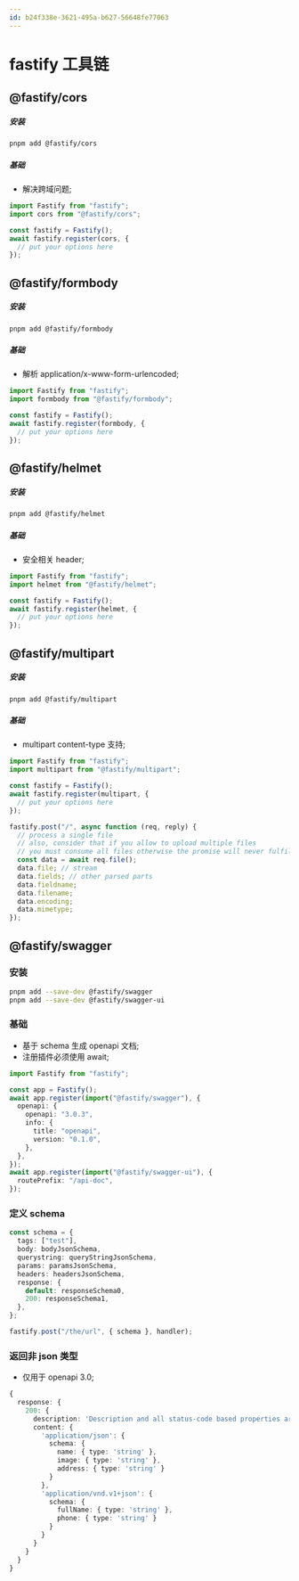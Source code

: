 ```yaml
---
id: b24f338e-3621-495a-b627-56648fe77063
---
```


# fastify 工具链

## @fastify/cors

##### 安装

```bash
pnpm add @fastify/cors
```

##### 基础

- 解决跨域问题;

```typescript
import Fastify from "fastify";
import cors from "@fastify/cors";

const fastify = Fastify();
await fastify.register(cors, {
  // put your options here
});
```

## @fastify/formbody

##### 安装

```bash
pnpm add @fastify/formbody
```

##### 基础

- 解析 application/x-www-form-urlencoded;

```typescript
import Fastify from "fastify";
import formbody from "@fastify/formbody";

const fastify = Fastify();
await fastify.register(formbody, {
  // put your options here
});
```

## @fastify/helmet

##### 安装

```bash
pnpm add @fastify/helmet
```

##### 基础

- 安全相关 header;

```typescript
import Fastify from "fastify";
import helmet from "@fastify/helmet";

const fastify = Fastify();
await fastify.register(helmet, {
  // put your options here
});
```

## @fastify/multipart

##### 安装

```bash
pnpm add @fastify/multipart
```

##### 基础

- multipart content-type 支持;

```typescript
import Fastify from "fastify";
import multipart from "@fastify/multipart";

const fastify = Fastify();
await fastify.register(multipart, {
  // put your options here
});

fastify.post("/", async function (req, reply) {
  // process a single file
  // also, consider that if you allow to upload multiple files
  // you must consume all files otherwise the promise will never fulfill
  const data = await req.file();
  data.file; // stream
  data.fields; // other parsed parts
  data.fieldname;
  data.filename;
  data.encoding;
  data.mimetype;
});
```

## @fastify/swagger

### 安装

```bash
pnpm add --save-dev @fastify/swagger
pnpm add --save-dev @fastify/swagger-ui
```

### 基础

- 基于 schema 生成 openapi 文档;
- 注册插件必须使用 await;

```typescript
import Fastify from "fastify";

const app = Fastify();
await app.register(import("@fastify/swagger"), {
  openapi: {
    openapi: "3.0.3",
    info: {
      title: "openapi",
      version: "0.1.0",
    },
  },
});
await app.register(import("@fastify/swagger-ui"), {
  routePrefix: "/api-doc",
});
```

### 定义 schema

```typescript
const schema = {
  tags: ["test"],
  body: bodyJsonSchema,
  querystring: queryStringJsonSchema,
  params: paramsJsonSchema,
  headers: headersJsonSchema,
  response: {
    default: responseSchema0,
    200: responseSchema1,
  },
};

fastify.post("/the/url", { schema }, handler);
```

### 返回非 json 类型

- 仅用于 openapi 3.0;

```typescript
{
  response: {
    200: {
      description: 'Description and all status-code based properties are working',
      content: {
        'application/json': {
          schema: {
            name: { type: 'string' },
            image: { type: 'string' },
            address: { type: 'string' }
          }
        },
        'application/vnd.v1+json': {
          schema: {
            fullName: { type: 'string' },
            phone: { type: 'string' }
          }
        }
      }
    }
  }
}
```
